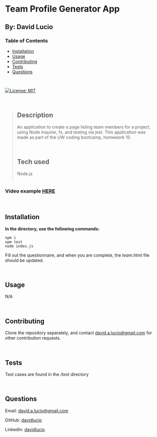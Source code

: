 # Team Profile Generator App

## By: David Lucio

<a name="back"></a>
### Table of Contents

* [Installation](#installation)
* [Usage](#usage)
* [Contributing](#contributing)
* [Tests](#tests)
* [Questions](#questions)

&nbsp;

[![License: MIT](https://img.shields.io/badge/License-MIT-yellow.svg)](https://opensource.org/licenses/MIT)

&nbsp;

> ## **Description**<br/>
> An application to create a page listing team members for a project, using Node inquirer, fs, and testing via jest. This application was made as part of the UW coding bootcamp, homework 10.<br/>
> 
> &nbsp;
>
> ## **Tech used**<br/>
> Node.js  
> <br/>

### **Video example [HERE](https://youtu.be/qB-yAH3bozQ)**



&nbsp;

<a name="installation"></a>
## **Installation**  
**In the directory, use the following commands:**
```
npm i
npm test
node index.js
```
Fill out the questionnaire, and when you are complete, the <i>team.html</i> file should be updated.


&nbsp;

<a name="usage"></a>
## **Usage**  
N/A  

&nbsp;

<a name="contributing"></a>
## **Contributing**
Clone the repository separately, and contact david.a.lucio@gmail.com for other contribution requests.  


&nbsp;

<a name="tests"></a>
## **Tests**  
Test cases are found in the */test* directory  


&nbsp;

<a name="questions"></a>
## **Questions**  

Email: david.a.lucio@gmail.com

GitHub: [davidlucio](http://github.com/davidlucio)  

LinkedIn: [davidlucio](https://www.linkedin.com/in/davidlucio)

